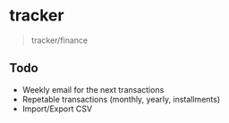 # tracker
> tracker/finance


## Todo
- Weekly email for the next transactions
- Repetable transactions (monthly, yearly, installments)
- Import/Export CSV
